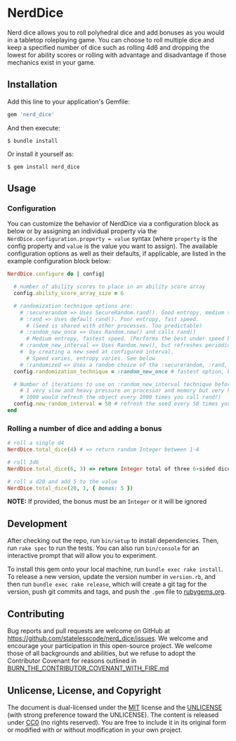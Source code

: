 # NerdDice
Nerd dice allows you to roll polyhedral dice and add bonuses as you would in a tabletop roleplaying game. You can choose to roll multiple dice and keep a specified number of dice such as rolling 4d6 and dropping the lowest for ability scores or rolling with advantage and disadvantage if those mechanics exist in your game.

## Installation

Add this line to your application's Gemfile:

```ruby
gem 'nerd_dice'
```

And then execute:

    $ bundle install

Or install it yourself as:

    $ gem install nerd_dice

## Usage
### Configuration
You can customize the behavior of NerdDice via a configuration block as below or by assigning an individual property via the ```NerdDice.configuration.property = value``` syntax \(where ```property``` is the config property and ```value``` is the value you want to assign\)\. The available configuration options as well as their defaults, if applicable, are listed in the example configuration block below:

```ruby
NerdDice.configure do | config|

  # number of ability scores to place in an ability score array
  config.ability_score_array_size = 6

  # randomization technique options are:
    # :securerandom => Uses SecureRandom.rand(). Good entropy, medium speed.
    # :rand => Uses default rand(). Poor entropy, fast speed.
      # (Seed is shared with other processes. Too predictable)
    # :random_new_once => Uses Random.new() and calls rand()
      # Medium entropy, fastest speed. (Performs the best under speed benchmark)
    # :random_new_interval => Uses Random.new(), but refreshes periodically
    #  by creating a new seed at configured interval.
      # Speed varies, entropy varies. See below
    # :randomized => Uses a random choice of the :securerandom, :rand, and :random_new_interval options above
  config.randomization_technique = :random_new_once # fastest option, but don't use if running a casino

  # Number of iterations to use on :random_new_interval technique before refreshing the seed
    # 1 very slow and heavy pressure on processor and memory but very high entropy
    # 1000 would refresh the object every 1000 times you call rand()
  config.new_random_interval = 50 # refresh the seed every 50 times you roll
end
```

### Rolling a number of dice and adding a bonus
```ruby
# roll a single d4
NerdDice.total_dice(4) # => return random Integer between 1-4

# roll 3d6
NerdDice.total_dice(6, 3) => return Integer total of three 6-sided dice

# roll a d20 and add 5 to the value
NerdDice.total_dice(20, 1, { bonus: 5 })
```
__NOTE:__ If provided, the bonus must be an ```Integer``` or it will be ignored

## Development

After checking out the repo, run `bin/setup` to install dependencies. Then, run `rake spec` to run the tests. You can also run `bin/console` for an interactive prompt that will allow you to experiment.

To install this gem onto your local machine, run `bundle exec rake install`. To release a new version, update the version number in `version.rb`, and then run `bundle exec rake release`, which will create a git tag for the version, push git commits and tags, and push the `.gem` file to [rubygems.org](https://rubygems.org).

## Contributing

Bug reports and pull requests are welcome on GitHub at https://github.com/statelesscode/nerd_dice/issues. We welcome and encourage your participation in this open-source project. We welcome those of all backgrounds and abilities, but we refuse to adopt the Contributor Covenant for reasons outlined in [BURN_THE_CONTRIBUTOR_COVENANT_WITH_FIRE.md](https://github.com/statelesscode/nerd_dice/blob/master/BURN_THE_CONTRIBUTOR_COVENANT_WITH_FIRE.md)


## Unlicense, License, and Copyright

The document is dual-licensed under the [MIT](https://opensource.org/licenses/MIT) license and the [UNLICENSE](https://unlicense.org/) \(with strong preference toward the UNLICENSE\)\. The content is released under [CC0](https://creativecommons.org/share-your-work/public-domain/cc0/) \(no rights reserved\). You are free to include it in its original form or modified with or without modification in your own project\.
